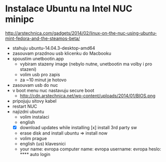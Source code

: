 # Instalace Ubuntu na Intel NUC minipc

http://arstechnica.com/gadgets/2014/02/linux-on-the-nuc-using-ubuntu-mint-fedora-and-the-steamos-beta/

* stahuju ubuntu-14.04.3-desktop-amd64
* zasouvam prazdnou usb klicenku do Macbooku
* spoustim unetbootin.app
    - vybiram stazeny image (nebylo nutne, unetbootin ma volby i pro stazeni)
    - volim usb pro zapis
    - za ~10 minut je hotovo
* zasouvam usb do nuc
* v boot menu nuc nastavuju secure boot
    - http://cdn.arstechnica.net/wp-content/uploads/2014/01/BIOS.png
* pripojuju sitovy kabel
* restart NUC
* najizdni ubuntu
    - volim instalaci
    - english
    - [x] download updates while installing
      [x] install 3rd party sw
    - erase disk and install ubuntu
    => install now
    - volim prague
    - english (us) klavesnici
    - your name: evropa
      computer name: evropa
      username: evropa
      heslo: ****
      auto login
